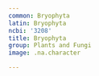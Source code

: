 ```yaml
---
common: Bryophyta
latin: Bryophyta
ncbi: '3208'
title: Bryophyta
group: Plants and Fungi
image: .na.character

---
```

